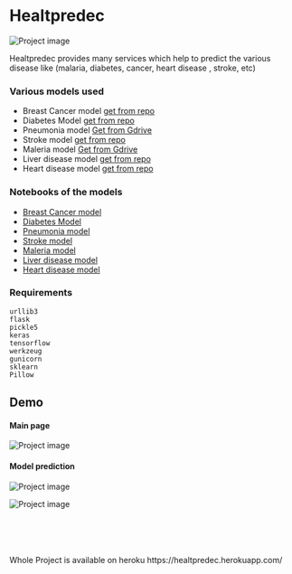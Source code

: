 # Healtpredec

![Project image](demo/front_page.gif)

Healtpredec provides many services which help to predict the various disease like (malaria, diabetes, cancer, heart disease , stroke, etc)

### Various models used

* Breast Cancer model [get from repo](ML%20models/Breast_cancer_model)
* Diabetes Model [get from repo](ML%20models/Diabetes_model)
* Pneumonia model [Get from Gdrive](https://drive.google.com/file/d/1vFdWdVc99Lk_y9rxu2E9YI5wR_437gbD/view?usp=sharing)
* Stroke model [get from repo](ML%20models/Stroke_model)
* Maleria model [Get from Gdrive](https://drive.google.com/file/d/1cu2PpRddS6FWBIJ8-Tu-pMmWMp_aNNZ-/view?usp=sharing)
* Liver disease model [get from repo](ML%20models/Liver_model)
* Heart disease model [get from repo](ML%20models/Heart_desease_model)

### Notebooks of the models
* [Breast Cancer model ](https://nbviewer.jupyter.org/github/atultyagi612/Healtpredec/blob/main/Model%20Notebooks/Breast%20cancer.ipynb)
* [Diabetes Model](https://nbviewer.jupyter.org/github/atultyagi612/Healtpredec/blob/main/Model%20Notebooks/Diabetes.ipynb)
* [Pneumonia model](https://nbviewer.jupyter.org/github/atultyagi612/Healtpredec/blob/main/Model%20Notebooks/Pneumonia.ipynb)
* [Stroke model](https://nbviewer.jupyter.org/github/atultyagi612/Healtpredec/blob/main/Model%20Notebooks/Stroke%20prediction.ipynb)
* [Maleria model](https://nbviewer.jupyter.org/github/atultyagi612/Healtpredec/blob/main/Model%20Notebooks/Maleria%20detection.ipynb)
* [Liver disease model](https://nbviewer.jupyter.org/github/atultyagi612/Healtpredec/blob/main/Model%20Notebooks/Liver%20prediction.ipynb)
* [Heart disease model](https://nbviewer.jupyter.org/github/atultyagi612/Healtpredec/blob/main/Model%20Notebooks/Heart%20Disease%20Predictions.ipynb)

### Requirements
```
urllib3
flask
pickle5
keras
tensorflow
werkzeug
gunicorn
sklearn
Pillow
```

## Demo

#### Main page
![Project image](demo/front_page.gif)

#### Model prediction
![Project image](demo/model1.gif)

![Project image](demo/model13.gif)


<br/>
<br/>
<br/>
<br/>
Whole Project is available on heroku https://healtpredec.herokuapp.com/

